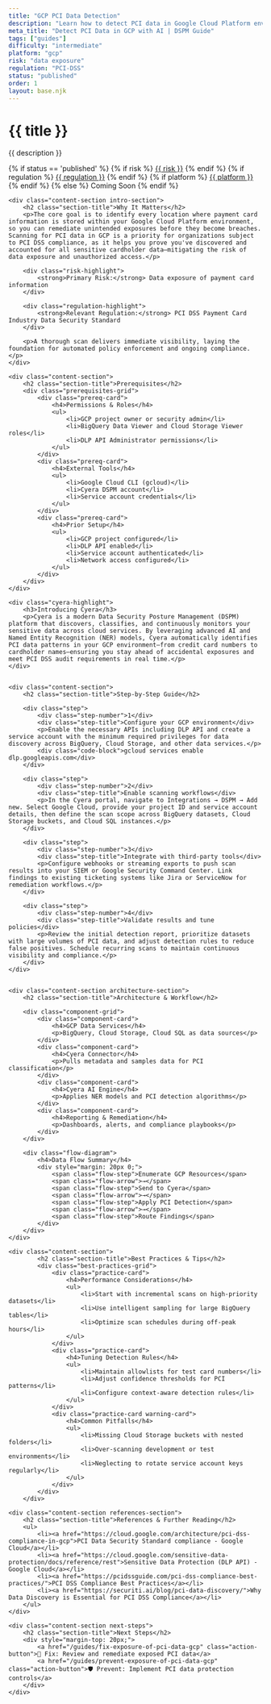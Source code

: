 ```yaml
---
title: "GCP PCI Data Detection"
description: "Learn how to detect PCI data in Google Cloud Platform environments. Follow step-by-step guidance for PCI DSS compliance."
meta_title: "Detect PCI Data in GCP with AI | DSPM Guide"
tags: ["guides"]
difficulty: "intermediate"
platform: "gcp"
risk: "data exposure"
regulation: "PCI-DSS"
status: "published"
order: 1
layout: base.njk
---
```


<div class="container">
    <div class="header">
        <h1>{{ title }}</h1>
        <p>{{ description }}</p>
        <div class="guide-tags-container">
			<div class="guide-tags-wrapper">
		    {% if status == 'published' %}
		        {% if risk %}
		        <a href="/risk/{{ risk | downcase | replace: ' ', '-' }}/" class="guide-tag risk">{{ risk }}</a>
		        {% endif %}
		        {% if regulation %}
		        <a href="/regulation/{{ regulation | downcase | replace: ' ', '-' }}/" class="guide-tag regulation">{{ regulation }}</a>
		        {% endif %}
		        {% if platform %}
		        <a href="/platforms/{{ platform | downcase | replace: ' ', '-' }}/" class="guide-tag platform">{{ platform }}</a>
		        {% endif %}
		    {% else %}
		        <span class="guide-tag coming-soon">Coming Soon</span>
		    {% endif %}
		</div>
		</div>
    </div>

    <div class="content-section intro-section">
        <h2 class="section-title">Why It Matters</h2>
        <p>The core goal is to identify every location where payment card information is stored within your Google Cloud Platform environment, so you can remediate unintended exposures before they become breaches. Scanning for PCI data in GCP is a priority for organizations subject to PCI DSS compliance, as it helps you prove you've discovered and accounted for all sensitive cardholder data—mitigating the risk of data exposure and unauthorized access.</p>
        
        <div class="risk-highlight">
            <strong>Primary Risk:</strong> Data exposure of payment card information
        </div>
        
        <div class="regulation-highlight">
            <strong>Relevant Regulation:</strong> PCI DSS Payment Card Industry Data Security Standard
        </div>
        
        <p>A thorough scan delivers immediate visibility, laying the foundation for automated policy enforcement and ongoing compliance.</p>
    </div>

    <div class="content-section">
        <h2 class="section-title">Prerequisites</h2>
        <div class="prerequisites-grid">
            <div class="prereq-card">
                <h4>Permissions & Roles</h4>
                <ul>
                    <li>GCP project owner or security admin</li>
                    <li>BigQuery Data Viewer and Cloud Storage Viewer roles</li>
                    <li>DLP API Administrator permissions</li>
                </ul>
            </div>
            <div class="prereq-card">
                <h4>External Tools</h4>
                <ul>
                    <li>Google Cloud CLI (gcloud)</li>
                    <li>Cyera DSPM account</li>
                    <li>Service account credentials</li>
                </ul>
            </div>
            <div class="prereq-card">
                <h4>Prior Setup</h4>
                <ul>
                    <li>GCP project configured</li>
                    <li>DLP API enabled</li>
                    <li>Service account authenticated</li>
                    <li>Network access configured</li>
                </ul>
            </div>
        </div>
    </div>
	
    <div class="cyera-highlight">
        <h3>Introducing Cyera</h3>
        <p>Cyera is a modern Data Security Posture Management (DSPM) platform that discovers, classifies, and continuously monitors your sensitive data across cloud services. By leveraging advanced AI and Named Entity Recognition (NER) models, Cyera automatically identifies PCI data patterns in your GCP environment—from credit card numbers to cardholder names—ensuring you stay ahead of accidental exposures and meet PCI DSS audit requirements in real time.</p>
    </div>
	

    <div class="content-section">
        <h2 class="section-title">Step-by-Step Guide</h2>
        
        <div class="step">
            <div class="step-number">1</div>
            <div class="step-title">Configure your GCP environment</div>
            <p>Enable the necessary APIs including DLP API and create a service account with the minimum required privileges for data discovery across BigQuery, Cloud Storage, and other data services.</p>
            <div class="code-block">gcloud services enable dlp.googleapis.com</div>
        </div>

        <div class="step">
            <div class="step-number">2</div>
            <div class="step-title">Enable scanning workflows</div>
            <p>In the Cyera portal, navigate to Integrations → DSPM → Add new. Select Google Cloud, provide your project ID and service account details, then define the scan scope across BigQuery datasets, Cloud Storage buckets, and Cloud SQL instances.</p>
        </div>

        <div class="step">
            <div class="step-number">3</div>
            <div class="step-title">Integrate with third-party tools</div>
            <p>Configure webhooks or streaming exports to push scan results into your SIEM or Google Security Command Center. Link findings to existing ticketing systems like Jira or ServiceNow for remediation workflows.</p>
        </div>

        <div class="step">
            <div class="step-number">4</div>
            <div class="step-title">Validate results and tune policies</div>
            <p>Review the initial detection report, prioritize datasets with large volumes of PCI data, and adjust detection rules to reduce false positives. Schedule recurring scans to maintain continuous visibility and compliance.</p>
        </div>
    </div>


    <div class="content-section architecture-section">
        <h2 class="section-title">Architecture & Workflow</h2>
        
        <div class="component-grid">
            <div class="component-card">
                <h4>GCP Data Services</h4>
                <p>BigQuery, Cloud Storage, Cloud SQL as data sources</p>
            </div>
            <div class="component-card">
                <h4>Cyera Connector</h4>
                <p>Pulls metadata and samples data for PCI classification</p>
            </div>
            <div class="component-card">
                <h4>Cyera AI Engine</h4>
                <p>Applies NER models and PCI detection algorithms</p>
            </div>
            <div class="component-card">
                <h4>Reporting & Remediation</h4>
                <p>Dashboards, alerts, and compliance playbooks</p>
            </div>
        </div>

        <div class="flow-diagram">
            <h4>Data Flow Summary</h4>
            <div style="margin: 20px 0;">
                <span class="flow-step">Enumerate GCP Resources</span>
                <span class="flow-arrow">→</span>
                <span class="flow-step">Send to Cyera</span>
                <span class="flow-arrow">→</span>
                <span class="flow-step">Apply PCI Detection</span>
                <span class="flow-arrow">→</span>
                <span class="flow-step">Route Findings</span>
            </div>
        </div>
    </div>

	<div class="content-section">
	        <h2 class="section-title">Best Practices & Tips</h2>
	        <div class="best-practices-grid">
	            <div class="practice-card">
	                <h4>Performance Considerations</h4>
	                <ul>
	                    <li>Start with incremental scans on high-priority datasets</li>
	                    <li>Use intelligent sampling for large BigQuery tables</li>
	                    <li>Optimize scan schedules during off-peak hours</li>
	                </ul>
	            </div>
	            <div class="practice-card">
	                <h4>Tuning Detection Rules</h4>
	                <ul>
	                    <li>Maintain allowlists for test card numbers</li>
	                    <li>Adjust confidence thresholds for PCI patterns</li>
	                    <li>Configure context-aware detection rules</li>
	                </ul>
	            </div>
	            <div class="practice-card warning-card">
	                <h4>Common Pitfalls</h4>
	                <ul>
	                    <li>Missing Cloud Storage buckets with nested folders</li>
	                    <li>Over-scanning development or test environments</li>
	                    <li>Neglecting to rotate service account keys regularly</li>
	                </ul>
	            </div>
	        </div>
	    </div>

    <div class="content-section references-section">
        <h2 class="section-title">References & Further Reading</h2>
        <ul>
            <li><a href="https://cloud.google.com/architecture/pci-dss-compliance-in-gcp">PCI Data Security Standard compliance - Google Cloud</a></li>
            <li><a href="https://cloud.google.com/sensitive-data-protection/docs/reference/rest">Sensitive Data Protection (DLP API) - Google Cloud</a></li>
            <li><a href="https://pcidssguide.com/pci-dss-compliance-best-practices/">PCI DSS Compliance Best Practices</a></li>
            <li><a href="https://securiti.ai/blog/pci-data-discovery/">Why Data Discovery is Essential for PCI DSS Compliance</a></li>
        </ul>
    </div>

    <div class="content-section next-steps">
        <h2 class="section-title">Next Steps</h2>
        <div style="margin-top: 20px;">
            <a href="/guides/fix-exposure-of-pci-data-gcp" class="action-button">🔧 Fix: Review and remediate exposed PCI data</a>
            <a href="/guides/prevent-exposure-of-pci-data-gcp" class="action-button">🛡️ Prevent: Implement PCI data protection controls</a>
        </div>
    </div>
</div>